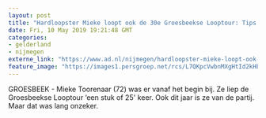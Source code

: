 ```yaml
---
layout: post
title: "Hardloopster Mieke loopt ook de 30e Groesbeekse Looptour: Tips van een veteraan"
date: Fri, 10 May 2019 19:21:48 GMT
categories: 
- gelderland 
- nijmegen 
externe_link: "https://www.ad.nl/nijmegen/hardloopster-mieke-loopt-ook-de-30e-groesbeekse-looptour-tips-van-een-veteraan~aad78331f/"
feature_image: "https://images1.persgroep.net/rcs/L7QKpcVwbnMXgHtId2kHbar3_g8/diocontent/147721739/_fitwidth/400/?appId=21791a8992982cd8da851550a453bd7f&quality=0.7"
---
```


GROESBEEK - Mieke Toorenaar (72) was er vanaf het begin bij. Ze liep de Groesbeekse Looptour ‘een stuk of 25' keer. Ook dit jaar is ze van de partij. Maar dat was lang onzeker.
